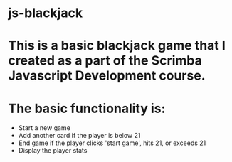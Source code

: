 # js-blackjack

# This is a basic blackjack game that I created as a part of the Scrimba Javascript Development course. 
# The basic functionality is: 
 * Start a new game
 * Add another card if the player is below 21 
 * End game if the player clicks 'start game', hits 21, or exceeds 21
 * Display the player stats 
